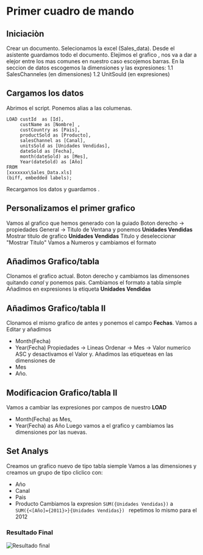 # Primer cuadro de mando


## Iniciaciòn
Crear un documento.
Selecionamos la excel (Sales_data).
Desde el asistente guardamos todo el documento.
Elejimos el grafico , nos va a dar a elejor entre los mas comunes en nuestro caso escojemos barras.
En la seccion de datos escogemos la dimensiones y las expresiones:
1.1 SalesChanneles (en dimensiones)
1.2 UnitSould (en expresiones)


## Cargamos los datos
Abrimos el script.
Ponemos alias a las columenas.
```
LOAD custId  as [Id], 
     custName as [Nombre] , 
     custCountry as [Pais], 
     productSold as [Producto], 
     salesChannel as [Canal], 
     unitsSold as [Unidades Vendidas], 
     dateSold as [Fecha],
     month(dateSold) as [Mes],
     Year(dateSold) as [Año]
FROM
[xxxxxxx\Sales_Data.xls]
(biff, embedded labels);
```
Recargamos los datos y guardamos .

## Personalizamos el primer grafico
Vamos al grafico que hemos generado con la guiado
Boton derecho -> propiedades
General -> Titulo de Ventana y ponemos **Unidades Vendidas**
Mostrar titulo de grafico **Unidades Vendidas**
Titulo y deseleccionar "Mostrar Titulo"
Vamos a Numeros y cambiamos el formato

## Añadimos Grafico/tabla
Clonamos el grafico actual.
Boton derecho y cambiamos las dimensones quitando *canal* y ponemos pais.
Cambiamos el formato a tabla simple
Añadimos en expresiones la etiqueta **Unidades Vendidas**

## Añadimos Grafico/tabla II
Clonamos el mismo grafico de antes y ponemos el campo **Fechas**.
Vamos a Editar y añadimos 
* Month(Fecha)
* Year(Fecha)
Propiedades -> Lineas
Ordenar -> Mes -> Valor numerico ASC y desactivamos el Valor y.
Añadimos las etiqueteas en las dimensiones de 
* Mes 
* Año.

## Modificacion Grafico/tabla II
Vamos a cambiar las expresiones por campos de nuestro **LOAD**
* Month(Fecha) as Mes,
* Year(Fecha) as Año
Luego vamos a el grafico y cambiamos las dimensiones por las nuevas.

## Set Analys

Creamos un grafico nuevo de tipo tabla siemple
Vamos a las dimensiones y creamos un grupo de tipo cliclico con:
* Año
* Canal
* Pais
* Producto
Cambiamos la expresion `SUM({Unidades Vendidas})` a  `SUM({<[Año]={2011}>}{Unidades Vendidas}) `  repetimos lo mismo para el 2012


### Resultado Final 
![Resultado final](https://github.com/ravamo/qlikview_Iniciacion/tree/doc/SegundoCuadroMando/blob/doc/assert/CuadroMando1.png?raw=true)